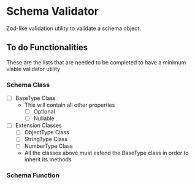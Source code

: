 # Schema Validator

Zod-like validation utility to validate a schema object.

## To do Functionalities

These are the lists that are needed to be completed
to have a minimum viable validator utility

### Schema Class

- [ ] BaseType Class
    - This will contain all other properties
        - [ ] Optional
        - [ ] Nullable
- [ ] Extension Classes
    - [ ] ObjectType Class
    - [ ] StringType Class
    - [ ] NumberType Class
    - All the classes above must extend the BaseType
    class in order to inherit its methods

### Schema Function
